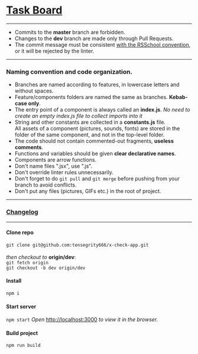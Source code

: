 # [Task Board](https://github.com/tensegrity666/x-check-app/projects/1)
- - -
* Commits to the __master__ branch are forbidden.
* Changes to the __dev__ branch are made only through Pull Requests.
* The commit message must be consistent [with the RSSchool convention](https://docs.rs.school/#/git-convention), or it will be rejected by the linter.
- - -
### Naming convention and code organization.
* Branches are named according to features, in lowercase letters and without spaces.
* Feature/components folders are named the same as branches. __Kebab-case only__.<br>
* The entry point of a component is always called an __index.js__.
_No need to create an empty index.js file to collect imports into it_
* String and other constants are collected in a __constants.js__ file.<br>
All assets of a component (pictures, sounds, fonts) are stored in the folder of the same component, and not in the top-level folder.
* The code should not contain commented-out fragments, __useless comments__.
* Functions and variables should be given __clear declarative names__.
* Сomponents are arrow functions.
* Don't name files ".jsx", use ".js".
* Don't override linter rules unnecessarily.
* Don't forget to do `git pull` and `git merge` before pushing from your branch to avoid conflicts.
* Don't put any files (pictures, GIFs etc.) in the root of project.
- - -
### [Changelog](https://github.com/tensegrity666/x-check-app/blob/dev/CHANGELOG.md)
- - -

#### Clone repo
`git clone git@github.com:tensegrity666/x-check-app.git`<br>
<br>
_then checkout to_ __origin/dev__:<br>
`git fetch origin`<br>
`git checkout -b dev origin/dev`

#### Install
`npm i`

#### Start server
`npm start`
_Open_ [http://localhost:3000](http://localhost:3000) _to view it in the browser._

#### Build project
`npm run build`

